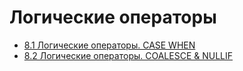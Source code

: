 # Логические операторы

- [8.1 Логические операторы. CASE WHEN](./8.1%20Logic.%20CASE%20WHEN)
- [8.2 Логические операторы. COALESCE & NULLIF](./8.2%20Logic.%20COALESCE%20&%20NULLIF)
